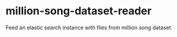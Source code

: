 million-song-dataset-reader
===========

Feed an elastic search instance with files from million song dataset
